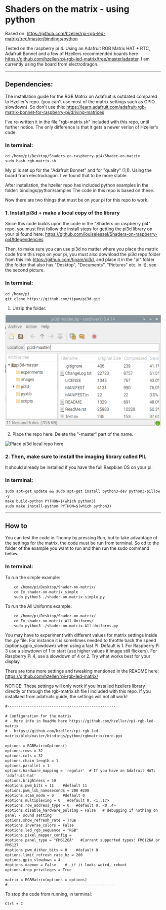 
# Shaders on the matrix - using python

Based on:
https://github.com/hzeller/rpi-rgb-led-matrix/tree/master/bindings/python

Tested on the raspberry pi 4. Using an Adafruit RGB Matrix HAT + RTC, Adafruit Bonnet and a few of Hzellers recommended boards here https://github.com/hzeller/rpi-rgb-led-matrix/tree/master/adapter. I am currently using the board from electrodragon.



----

## Dependencies:

The installation guide for the RGB Matrix on Adafruit is outdated compared to Hzeller's repo.
(you can't use most of the matrix settings such as GPIO slowdown).
So don't use this: https://learn.adafruit.com/adafruit-rgb-matrix-bonnet-for-raspberry-pi/driving-matrices

I've re-written it in the file "rgb-matrix.sh" included with this repo, until further notice.
The only difference is that it gets a newer verion of Hzeller's code. 


### In terminal:
    cd /home/pi/Desktop/Shaders-on-raspberry-pi4/Shader-on-matrix
    sudo bash rgb-matrix.sh


My pi is set up for the "Adafruit Bonnet" and for "quality" (1,1). Using the board from electrodragon. I've found that to be more stable.

After installation, the hzeller repo has included python examples in the folder: bindings/python/samples
The code in this repo is based on these.


Now there are two things that must be on your pi for this repo to work.


### 1. Install pi3d + make a local copy of the library

Since this code builds upon the code in the "Shaders on raspberry pi4" repo, 
you must first follow the install steps for getting the pi3d library on your pi found here:
https://github.com/louiselessel/Shaders-on-raspberry-pi4#dependencies

Then, to make sure you can use pi3d no matter where you place the matrix code from this repo on your pi,
you must also download the pi3d repo folder from this link https://github.com/tipam/pi3d, 
and place it in the "pi" folder (the folder that also has "Desktop", "Documents", "Pictures" etc. in it), see the second picture.

### In terminal:

    cd /home/pi
    git clone https://github.com/tipam/pi3d.git 



1. Unzip the folder.

![Unzip the folder](https://github.com/louiselessel/Shaders-on-raspberry-pi4/blob/master/Documentation/Screenshot_unzip.png)


2. Place the repo here. Delete the "-master" part of the name. 

![Place pi3d local repo here](https://github.com/louiselessel/Shaders-on-raspberry-pi4/blob/master/Documentation/Screenshot_PlacementOfpi3d.png)



### 2. Then, make sure to install the imaging library called PIL
It should already be installed if you have the full Raspbian OS on your pi.

### In terminal:

    sudo apt-get update && sudo apt-get install python3-dev python3-pillow -y
    make build-python PYTHON=$(which python3)
    sudo make install-python PYTHON=$(which python3)


----

## How to

You can test the code in Thonny by pressing Run, but to take advantage of the settings for the matrix, the code must be run from terminal. 
So cd to the folder of the example you want to run and then run the sudo command below.


### In terminal:
To run the simple example:
```
    cd /home/pi/Desktop/Shader-on-matrix/
    cd Ex_shader-on-matrix_simple
    sudo python3 ./shader-on-matrix-simple.py 
```
    
To run the All Uniforms example:
```
    cd /home/pi/Desktop/Shader-on-matrix/
    cd Ex_shader-on-matrix_All-Uniforms/
    sudo python3 ./shader-on-matrix-All-Uniforms.py
```


You may have to experiment with different values for matrix settings inside the .py file.
For instance it is sometimes needed to throttle back the speed (options.gpio_slowdown) when using a fast Pi. Default is 1.
For Raspberry Pi 3 use a slowdown of 1 to start (use higher values if image still flickers).
For Raspberry Pi 4, use a slowdown of 4 or 2. Try what works best for your display.

There are tons more settings and tweaking mentioned in the README here:
https://github.com/hzeller/rpi-rgb-led-matrix/

NOTICE: These settings will only work if you installed hzellers library directly or through the rgb-matrix.sh file I included with this repo.
If you installaed from adafruits guide, the settings will not all work!


```
#-------------------------------------------------

# Configuration for the matrix
# - More info in ReadMe here https://github.com/hzeller/rpi-rgb-led-matrix
# - https://github.com/hzeller/rpi-rgb-led-matrix/blob/master/bindings/python/rgbmatrix/core.pyx

options = RGBMatrixOptions()
options.rows = 32
options.cols = 32
options.chain_length = 1
options.parallel = 1
options.hardware_mapping = 'regular'  # If you have an Adafruit HAT: 'adafruit-hat'
options.brightness = 50
#options.pwm_bits = 11    #default 11
options.pwm_lsb_nanoseconds = 200 #200
#options.scan_mode = 0    #default 0
#options.multiplexing = 0   #default 0, <1..17>
#options.row_address_type = 0   #default 0, <0..4>
#options.disable_hardware_pulsing = False   # debugging if nothing on panel - sound setting
options.show_refresh_rate = True
#options.inverse_colors = False
#options.led_rgb_sequence = "RGB"
#options.pixel_mapper_config = 
#options.panel_type = "FM6126A"   #Current supported types: FM6126A or FM6127
#options.pwm_dither_bits = 0    #default 0
options.limit_refresh_rate_hz = 200
options.gpio_slowdown = 4
#options.daemon = False    #  if it looks weird, reboot
options.drop_privileges = True

matrix = RGBMatrix(options = options)
#-------------------------------------------------
```




To stop the code from running, in terminal:

    Ctrl + C
